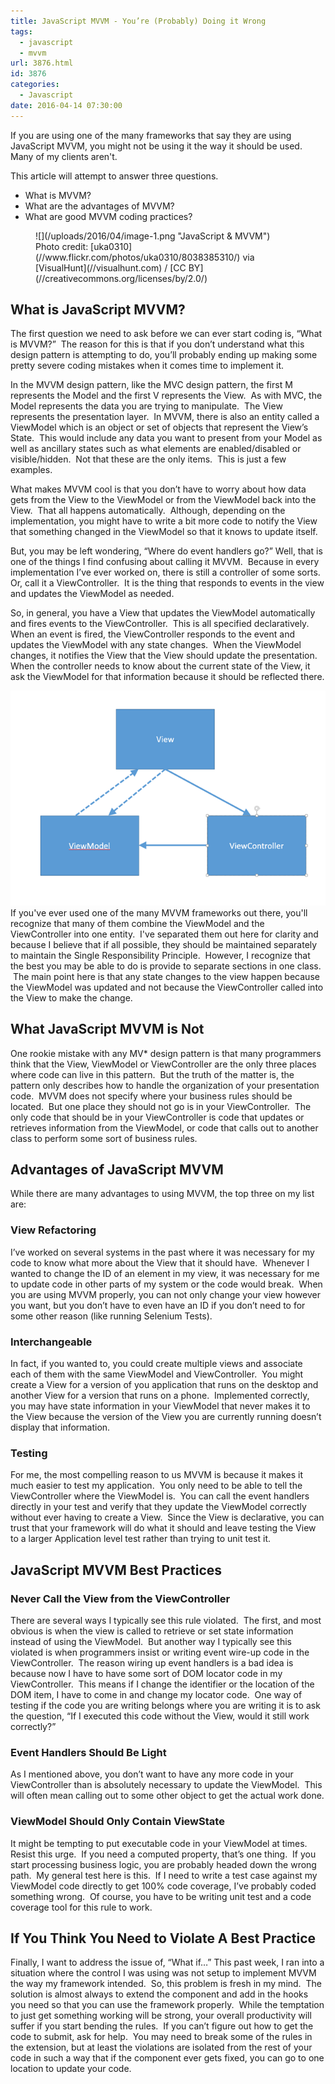```yaml
---
title: JavaScript MVVM - You’re (Probably) Doing it Wrong
tags:
  - javascript
  - mvvm
url: 3876.html
id: 3876
categories:
  - Javascript
date: 2016-04-14 07:30:00
---
```


If you are using one of the many frameworks that say they are using JavaScript MVVM, you might not be using it the way it should be used. Many of my clients aren't.

This article will attempt to answer three questions.

*   What is MVVM?
*   What are the advantages of MVVM?
*   What are good MVVM coding practices?

<figure>![](/uploads/2016/04/image-1.png "JavaScript & MVVM")<figcaption>Photo credit: [uka0310](//www.flickr.com/photos/uka0310/8038385310/) via [VisualHunt](//visualhunt.com) / [CC BY](//creativecommons.org/licenses/by/2.0/)</figcaption></figure>

<!-- more -->

What is JavaScript MVVM?
------------------------

The first question we need to ask before we can ever start coding is, “What is MVVM?”  The reason for this is that if you don’t understand what this design pattern is attempting to do, you’ll probably ending up making some pretty severe coding mistakes when it comes time to implement it.

In the MVVM design pattern, like the MVC design pattern, the first M represents the Model and the first V represents the View.  As with MVC, the Model represents the data you are trying to manipulate.  The View represents the presentation layer.  In MVVM, there is also an entity called a ViewModel which is an object or set of objects that represent the View’s State.  This would include any data you want to present from your Model as well as ancillary states such as what elements are enabled/disabled or visible/hidden.  Not that these are the only items.  This is just a few examples.

What makes MVVM cool is that you don’t have to worry about how data gets from the View to the ViewModel or from the ViewModel back into the View.  That all happens automatically.  Although, depending on the implementation, you might have to write a bit more code to notify the View that something changed in the ViewModel so that it knows to update itself.

But, you may be left wondering, “Where do event handlers go?” Well, that is one of the things I find confusing about calling it MVVM.  Because in every implementation I’ve ever worked on, there is still a controller of some sorts.  Or, call it a ViewController.  It is the thing that responds to events in the view and updates the ViewModel as needed.

So, in general, you have a View that updates the ViewModel automatically and fires events to the ViewController.  This is all specified declaratively.  When an event is fired, the ViewController responds to the event and updates the ViewModel with any state changes.  When the ViewModel changes, it notifies the View that the View should update the presentation.  When the controller needs to know about the current state of the View, it ask the ViewModel for that information because it should be reflected there.

![JavaScript MVVM](/uploads/2016/04/image-2.png "JavaScript MVVM") If you've ever used one of the many MVVM frameworks out there, you'll recognize that many of them combine the ViewModel and the ViewController into one entity.  I've separated them out here for clarity and because I believe that if all possible, they should be maintained separately to maintain the Single Responsibility Principle.  However, I recognize that the best you may be able to do is provide to separate sections in one class.  The main point here is that any state changes to the view happen because the ViewModel was updated and not because the ViewController called into the View to make the change.

What JavaScript MVVM is Not
---------------------------

One rookie mistake with any MV* design pattern is that many programmers think that the View, ViewModel or ViewController are the only three places where code can live in this pattern.  But the truth of the matter is, the pattern only describes how to handle the organization of your presentation code.  MVVM does not specify where your business rules should be located.  But one place they should not go is in your ViewController.  The only code that should be in your ViewController is code that updates or retrieves information from the ViewModel, or code that calls out to another class to perform some sort of business rules.

Advantages of JavaScript MVVM
-----------------------------

While there are many advantages to using MVVM, the top three on my list are:

### View Refactoring

I’ve worked on several systems in the past where it was necessary for my code to know what more about the View that it should have.  Whenever I wanted to change the ID of an element in my view, it was necessary for me to update code in other parts of my system or the code would break.  When you are using MVVM properly, you can not only change your view however you want, but you don’t have to even have an ID if you don’t need to for some other reason (like running Selenium Tests).

### Interchangeable

In fact, if you wanted to, you could create multiple views and associate each of them with the same ViewModel and ViewController.  You might create a View for a version of you application that runs on the desktop and another View for a version that runs on a phone.  Implemented correctly, you may have state information in your ViewModel that never makes it to the View because the version of the View you are currently running doesn’t display that information.

### Testing

For me, the most compelling reason to us MVVM is because it makes it much easier to test my application.  You only need to be able to tell the ViewController where the ViewModel is.  You can call the event handlers directly in your test and verify that they update the ViewModel correctly without ever having to create a View.  Since the View is declarative, you can trust that your framework will do what it should and leave testing the View to a larger Application level test rather than trying to unit test it.

JavaScript MVVM Best Practices
------------------------------

### Never Call the View from the ViewController

There are several ways I typically see this rule violated.  The first, and most obvious is when the view is called to retrieve or set state information instead of using the ViewModel.  But another way I typically see this violated is when programmers insist or writing event wire-up code in the ViewController.  The reason wiring up event handlers is a bad idea is because now I have to have some sort of DOM locator code in my ViewController.  This means if I change the identifier or the location of the DOM item, I have to come in and change my locator code.  One way of testing if the code you are writing belongs where you are writing it is to ask the question, “If I executed this code without the View, would it still work correctly?”

### Event Handlers Should Be Light

As I mentioned above, you don’t want to have any more code in your ViewController than is absolutely necessary to update the ViewModel.  This will often mean calling out to some other object to get the actual work done.

### ViewModel Should Only Contain ViewState

It might be tempting to put executable code in your ViewModel at times.  Resist this urge.  If you need a computed property, that’s one thing.  If you start processing business logic, you are probably headed down the wrong path.  My general test here is this.  If I need to write a test case against my ViewModel code directly to get 100% code coverage, I’ve probably coded something wrong.  Of course, you have to be writing unit test and a code coverage tool for this rule to work.

If You Think You Need to Violate A Best Practice
------------------------------------------------

Finally, I want to address the issue of, “What if…” This past week, I ran into a situation where the control I was using was not setup to implement MVVM the way my framework intended.  So, this problem is fresh in my mind.  The solution is almost always to extend the component and add in the hooks you need so that you can use the framework properly.  While the temptation to just get something working will be strong, your overall productivity will suffer if you start bending the rules.  If you can’t figure out how to get the code to submit, ask for help.  You may need to break some of the rules in the extension, but at least the violations are isolated from the rest of your code in such a way that if the component ever gets fixed, you can go to one location to update your code.
